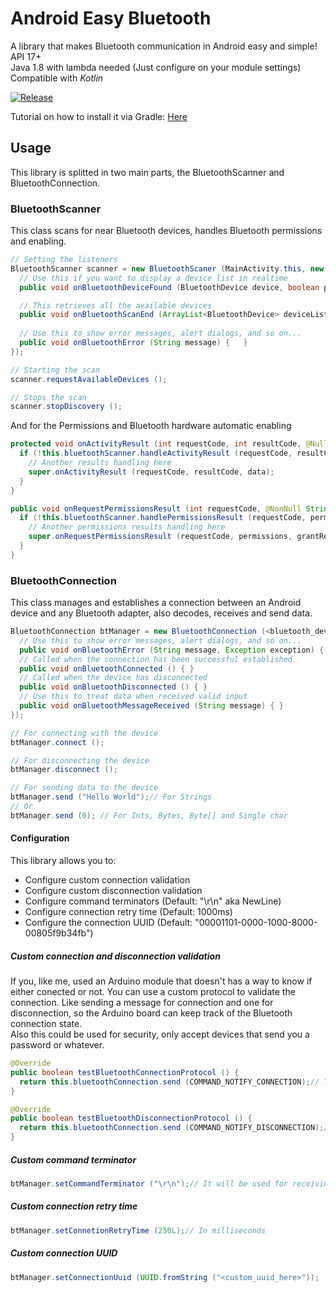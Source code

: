 # Android Easy Bluetooth
A library that makes Bluetooth communication in Android easy and simple!  
API 17+  
Java 1.8 with lambda needed (Just configure on your module settings)  
Compatible with *Kotlin*

[![Release](https://jitpack.io/v/LeandroSQ/android-easy-bluetooth.svg)](https://jitpack.io/#LeandroSQ/android-easy-bluetooth)

Tutorial on how to install it via Gradle:
[Here](https://jitpack.io/#LeandroSQ/android-easy-bluetooth)

## Usage
This library is splitted in two main parts, the BluetoothScanner and BluetoothConnection.
### BluetoothScanner
This class scans for near Bluetooth devices, handles Bluetooth permissions and enabling.
```java
// Setting the listeners
BluetoothScanner scanner = new BluetoothScaner (MainActivity.this, new BluetoothScanner.BluetoothScanListener () { 
  // Use this if you want to display a device list in realtime
  public void onBluetoothDeviceFound (BluetoothDevice device, boolean paired) {	}

  // This retrieves all the available devices
  public void onBluetoothScanEnd (ArrayList<BluetoothDevice> deviceList) {	}
  
  // Use this to show error messages, alert dialogs, and so on...
  public void onBluetoothError (String message) {	}
});

// Starting the scan
scanner.requestAvailableDevices ();

// Stops the scan
scanner.stopDiscovery ();
```

And for the Permissions and Bluetooth hardware automatic enabling
```java
protected void onActivityResult (int requestCode, int resultCode, @Nullable Intent data) {
  if (!this.bluetoothScanner.handleActivityResult (requestCode, resultCode, data)) {
    // Another results handling here
    super.onActivityResult (requestCode, resultCode, data);
  }
}

public void onRequestPermissionsResult (int requestCode, @NonNull String[] permissions, @NonNull int[] grantResults) {
  if (!this.bluetoothScanner.handlePermissionsResult (requestCode, permissions, grantResults)) {
    // Another permissions results handling here
    super.onRequestPermissionsResult (requestCode, permissions, grantResults);
  }
}
```
### BluetoothConnection
This class manages and establishes a connection between an Android device and any Bluetooth adapter, also decodes, receives and send data.
```java
BluetoothConnection btManager = new BluetoothConnection (<bluetooth_device_here>, MainActivity.this, new BluetoothConnection.BluetoothConnectionListener () {
  // Use this to show error messages, alert dialogs, and so on...
  public void onBluetoothError (String message, Exception exception) { }
  // Called when the connection has been successful established
  public void onBluetoothConnected () { }
  // Called when the device has disconnected
  public void onBluetoothDisconnected () { }
  // Use this to treat data when received valid input
  public void onBluetoothMessageReceived (String message) { }
});

// For connecting with the device
btManager.connect ();

// For disconnecting the device
btManager.disconnect ();

// For sending data to the device
btManager.send ("Hello World");// For Strings
// Or
btManager.send (0); // For Ints, Bytes, Byte[] and Single char
```

#### Configuration
This library allows you to:
- Configure custom connection validation
- Configure custom disconnection validation
- Configure command terminators (Default: "\r\n" aka NewLine)
- Configure connection retry time (Default: 1000ms)
- Configure the connection UUID (Default: "00001101-0000-1000-8000-00805f9b34fb")

##### Custom connection and disconnection validation
If you, like me, used an Arduino module that doesn't has a way to know if either conected or not. You can use a custom protocol to validate the connection. Like sending a message for connection and one for disconnection, so the Arduino board can keep track of the Bluetooth connection state.  
Also this could be used for security, only accept devices that send you a password or whatever.
```java
@Override
public boolean testBluetoothConnectionProtocol () {
  return this.bluetoothConnection.send (COMMAND_NOTIFY_CONNECTION);// Test if the message has been delivered successfully
}

@Override
public boolean testBluetoothDisconnectionProtocol () {
  return this.bluetoothConnection.send (COMMAND_NOTIFY_DISCONNECTION);// Test if the message has been delivered successfully
}
```

##### Custom command terminator
```java
btManager.setCommandTerminator ("\r\n");// It will be used for receiving and send data, be aware of that!
```

##### Custom connection retry time
```java
btManager.setConnetionRetryTime (250L);// In milliseconds
```

##### Custom connection UUID
```java
btManager.setConnectionUuid (UUID.fromString ("<custom_uuid_here>"));
```
